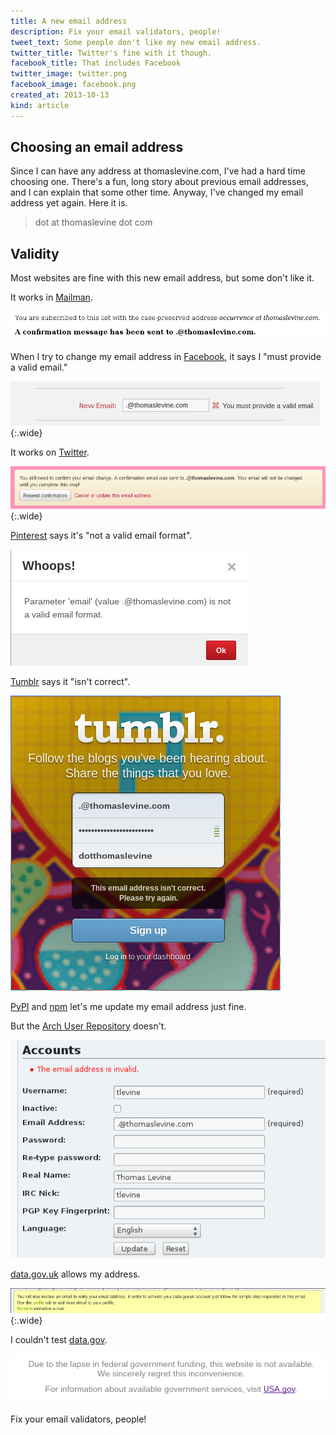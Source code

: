 ```yaml
---
title: A new email address
description: Fix your email validators, people!
tweet_text: Some people don't like my new email address.
twitter_title: Twitter's fine with it though.
facebook_title: That includes Facebook
twitter_image: twitter.png
facebook_image: facebook.png
created_at: 2013-10-13
kind: article
---
```


## Choosing an email address
Since I can have any address at thomaslevine.com,
I've had a hard time choosing one. There's a fun,
long story about previous email addresses, and I
can explain that some other time. Anyway, I've
changed my email address yet again. Here it is.

<blockquote id="e-post">
<noscript>dot at thomaslevine dot com</noscript>
</blockquote>

## Validity
Most websites are fine with this new email address,
but some don't like it.

It works in [Mailman](http://www.gnu.org/software/mailman/).

!["A confirmation message has been sent..." message](mailman.png)

When I try to change my email address in
[Facebook](https://facebook.com/perluette),
it says I "must provide a valid email."

!["You must provide a valid email." error message](facebook.png){:.wide}

It works on [Twitter](https://twitter.com/thomaslevine).

!["A confirmation email was sent" success message](twitter.png){:.wide}

[Pinterest](https://pinterest.com/perluette) says it's "not a valid email format".

!["not a valid email format" error message](pinterest.png)

[Tumblr](https://www.tumblr.com) says it "isn't correct".

!["The email address isn't correct." error message](tumblr.png)

[PyPI](https://pypi.python.org/pypi) and 
[npm](http://npmjs.org/) let's me update my email address just fine.

But the [Arch User Repository](https://aur.archlinux.org) doesn't.

!["The email address is invalid." error message](aur.png)

[data.gov.uk](https://data.gov.uk) allows my address.

![](data-uk.png){:.wide}

I couldn't test [data.gov](https://data.gov).

![](data-us.png)

Fix your email validators, people!
